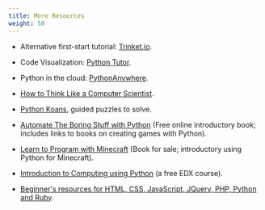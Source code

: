 ```yaml
---
title: More Resources
weight: 50
---
```


- Alternative first-start tutorial: [Trinket.io](https://docs.trinket.io/getting-started-with-python).

- Code Visualization: [Python Tutor](http://www.pythontutor.com/).

- Python in the cloud: [PythonAnywhere](https://www.pythonanywhere.com/).

- [How to Think Like a Computer Scientist](http://interactivepython.org/runestone/static/thinkcspy/GeneralIntro/toctree.html).

- [Python Koans](https://github.com/gregmalcolm/python_koans), guided puzzles to solve.

- [Automate The Boring Stuff with Python](https://automatetheboringstuff.com/) (Free online introductory book;
includes links to books on creating games with Python).

- [Learn to Program with Minecraft](https://www.nostarch.com/programwithminecraft) (Book for sale; introductory using Python for
Minecraft).

- [Introduction to Computing using Python](https://www.edx.org/course/introduction-computing-using-python-gtx-cs1301x#!) (a free EDX course).

- [Beginner's resources for HTML, CSS, JavaScript, JQuery, PHP,
  Python and Ruby](https://www.vodien.com/blog/education/beginners-resources-to-learn-programming-languages.php).
